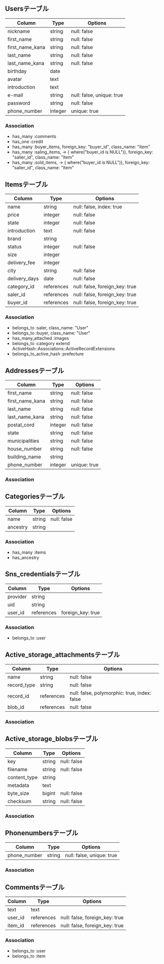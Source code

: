 ## Usersテーブル

|Column|Type|Options|
|------|----|-------|
|nickname|string|null: false|
|first_name|string|null: false|
|first_name_kana|string|null: false|
|last_name|string|null: false|
|last_name_kana|string|null: false|
|birthday|date||
|avatar|text||
|introduction|text||
|e-mail|string|null: false, unique: true|
|password|string|null: false|
|phone_number|integer|unique: true|

### Association
- has_many :comments
- has_one :credit
- has_many :buyer_items, foreign_key: "buyer_id", class_name: "Item"
- has_many :saling_items, -> { where("buyer_id is NULL")}, foreign_key: "salier_id", class_name: "Item"
- has_many :sold_items, -> { where("buyer_id is NULL")}, foreign_key: "salier_id", class_name: "Item"


## Itemsテーブル

|Column|Type|Options|
|------|----|-------|
|name|string|null: false, index: true|
|price|integer|null: false|
|state|integer|null: false|
|introduction|text|null: false|
|brand|string||
|status|integer|null: false|
|size|integer||
|delivery_fee|integer||
|city|string|null: false|
|delivery_days|date|null: false|
|category_id|references|null: false, foreign_key: true|
|saler_id|references|null: false, foreign_key: true|
|buyer_id|references|null: false, foreign_key: true|

### Association
- belongs_to :saler, class_name: "User"
- belongs_to :buyer, class_name: "User"
- has_many_attached :images
- belongs_to :category
extend ActiveHash::Associations::ActiveRecordExtensions  
- belongs_to_active_hash :prefecture


## Addressesテーブル

|Column|Type|Options|
|------|----|-------|
|first_name|string|null: false|
|first_name_kana|string|null: false|
|last_name|string|null: false|
|last_name_kana|string|null: false|
|postal_cord|integer|null: false|
|state|string|null: false|
|municipalities|string|null: false|
|house_number|string|null: false|
|building_name|string||
|phone_number|integer|unique: true|

### Association


## Categoriesテーブル

|Column|Type|Options|
|------|----|-------|
|name|string|null: false|
|ancestry|string||

### Association
- has_many :items
- has_ancestry


## Sns_credentialsテーブル

|Column|Type|Options|
|------|----|-------|
|provider|string||
|uid|string||
|user_id|references|foreign_key: true|

### Association
- belongs_to :user


## Active_storage_attachmentsテーブル

|Column|Type|Options|
|------|----|-------|
|name|string|null: false|
|record_type|string|null: false|
|record_id|references|null: false, polymorphic: true, index: false|
|blob_id|references|null: false|

### Association


## Active_storage_blobsテーブル

|Column|Type|Options|
|------|----|-------|
|key|string|null: false|
|filename|string|null: false|
|content_type|string||
|metadata|text||
|byte_size|bigint|null: false|
|checksum|string|null: false|

### Association


## Phonenumbersテーブル

|Column|Type|Options|
|------|----|-------|
|phone_number|string|null: false, unique: true|

### Association


## Commentsテーブル

|Column|Type|Options|
|------|----|-------|
|text|text||
|user_id|references|null: false, foreign_key: true|
|item_id|references|null: false, foreign_key: true|

### Association
- belongs_to :user
- belongs_to :item

